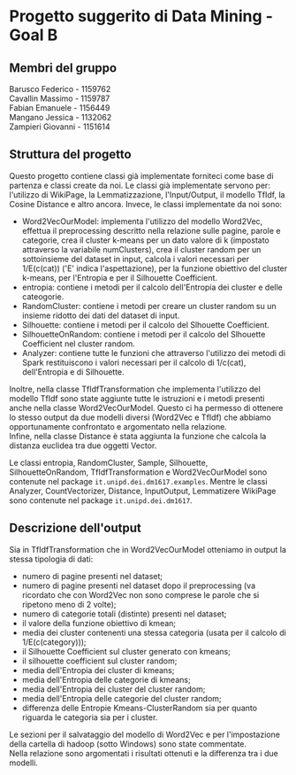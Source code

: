 Progetto suggerito di Data Mining - Goal B
===================

Membri del gruppo
-----------------

Barusco Federico - 1159762\
Cavallin Massimo - 1159787\
Fabian Emanuele - 1156449\
Mangano Jessica - 1132062\
Zampieri Giovanni - 1151614

Struttura del progetto
-----------------

Questo progetto contiene classi già implementate forniteci come base di partenza
e classi create da noi. Le classi già implementate servono per: l'utilizzo di 
WikiPage, la Lemmatizzazione, l'Input/Output, il modello TfIdf, la Cosine 
Distance e altro ancora. Invece, le classi implementate da noi sono:
 - Word2VecOurModel: implementa l'utilizzo del modello Word2Vec, effettua il preprocessing 
 descritto nella relazione sulle pagine, parole e categorie, crea il cluster k-means per un
 dato valore di k (impostato attraverso la variabile numClusters), crea il cluster random
 per un sottoinsieme del dataset in input, 
 calcola i valori necessari per 1/E(c(cat)) ('E' indica l'aspettazione), 
 per la funzione obiettivo del cluster k-means, per l'Entropia e per il Silhouette Coefficient.
 - entropia: contiene i metodi per il calcolo dell'Entropia dei cluster e delle cateogorie.
 - RandomCluster: contiene i metodi per creare un cluster random su un insieme ridotto 
dei dati del dataset di input.
 - Silhouette: contiene i metodi per il calcolo del Slhouette Coefficient.
 - SilhouetteOnRandom: contiene i metodi per il calcolo del Slhouette Coefficient nel 
cluster random.
 - Analyzer: contiene tutte le funzioni che attraverso l'utilizzo dei 
metodi di Spark restituiscono i valori necessari per il calcolo di 1/c(cat), 
dell'Entropia e di Silhouette.

Inoltre, nella classe TfIdfTransformation che implementa l'utilizzo del modello TfIdf sono state aggiunte tutte
le istruzioni e i metodi presenti anche nella classe Word2VecOurModel. Questo ci ha permesso
di ottenere lo stesso output da due modelli diversi (Word2Vec e TfIdf) che abbiamo opportunamente
confrontato e argomentato nella relazione.\
Infine, nella classe Distance è stata aggiunta la funzione che calcola la distanza
euclidea tra due oggetti Vector.

Le classi entropia, RandomCluster, Sample, Silhouette, SilhouetteOnRandom, 
TfIdfTransformation e Word2VecOurModel sono contenute nel package `it.unipd.dei.dm1617.examples`.
Mentre le classi Analyzer, CountVectorizer, Distance, InputOutput, Lemmatizere WikiPage sono
contenute nel package `it.unipd.dei.dm1617`.

Descrizione dell'output
-----------------

Sia in TfIdfTransformation che in Word2VecOurModel otteniamo in output la stessa tipologia
di dati:
 - numero di pagine presenti nel dataset;
 - numero di pagine presenti nel dataset dopo il preprocessing (va ricordato che con Word2Vec
 non sono comprese le parole che si ripetono meno di 2 volte);
 - numero di categorie totali (distinte) presenti nel dataset;
 - il valore della funzione obiettivo di kmean;
 - media dei cluster contenenti una stessa categoria (usata per il calcolo di 1/E(c(category)));
 - il Silhouette Coefficient sul cluster generato con kmeans;
 - il silhouette coefficient sul cluster random;
 - media dell'Entropia dei cluster di kmeans;
 - media dell'Entropia delle categorie di kmeans;
 - media dell'Entropia dei cluster del cluster random;
 - media dell'Entropia delle categorie del cluster random;
 - differenza delle Entropie Kmeans-ClusterRandom sia per quanto riguarda le categoria sia per
 i cluster.
 
 Le sezioni per il salvataggio del modello di Word2Vec e per l'impostazione della
 cartella di hadoop (sotto Windows) sono state commentate.\
 Nella relazione sono argomentati i risultati ottenuti e la differenza tra i due modelli.